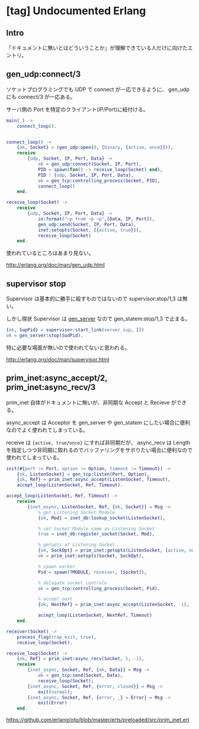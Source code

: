 # [tag] Undocumented Erlang

## Intro

「ドキュメントに無いとはどういうことか」が理解できている人だけに向けたエントリ。


## gen_udp:connect/3

ソケットプログラミングでも UDP で connect が一応できるように、 gen_udp にも connect/3 が一応ある。

サーバ側の Port を特定のクライアント(IP/Port)に紐付ける。

```erlang
main(_) ->
    connect_loop().


connect_loop() ->
    {ok, Socket} = (gen_udp:open(0, [binary, {active, once}])),
    receive
        {udp, Socket, IP, Port, Data} ->
            ok = gen_udp:connect(Socket, IP, Port),
            PID = spawn(fun() -> receive_loop(Socket) end),
            PID ! {udp, Socket, IP, Port, Data},
            ok = gen_tcp:controlling_process(Socket, PID),
            connect_loop()
    end.

receive_loop(Socket) ->
    receive
        {udp, Socket, IP, Port, Data} ->
            io:format("~p from ~p ~p",[Data, IP, Port]),
            gen_udp:send(Socket, IP, Port, Data),
            inet:setopts(Socket, [{active, true}]),
            receive_loop(Socket)
    end.
```

使われているところはあまり見ない。

<http://erlang.org/doc/man/gen_udp.html>


## supervisor stop


Supervisor は基本的に勝手に殺すものではないので supervisor:stop/1,3 は無い。

しかし現状 Supervisor は [gen_server](https://github.com/erlang/otp/blob/master/lib/stdlib/src/supervisor.erl#L22) なので gen_statem:stop/1,3 で止まる。


```erlang
{ok, SupPid} = supervisor:start_link(server_sup, [])
ok = gen_server:stop(SudPid).
```


特に必要な場面が無いので使われてないと思われる。


<http://erlang.org/doc/man/supervisor.html>


## prim_inet:async_accept/2, prim_inet:async_recv/3

prim_inet 自体がドキュメントに無いが、非同期な Accept と Recieve ができる。

async_accept は Acceptor を gen_server や gen_statem にしたい場合に便利なのでよく使われてしまっている。

receive は `{active, true/once}` にすれば非同期だが、 async_recv は Length を指定しつつ非同期に取れるのでバッファリングをサボりたい場合に便利なので使われてしまっている。


```erlang
init(#{port := Port, option := Option, timeout := Timeout}) ->
    {ok, ListenSocket} = gen_tcp:listen(Port, Option),
    {ok, Ref} = prim_inet:async_accept(ListenSocket, Timeout),
    accept_loop(ListenSocket, Ref, Timeout).

accept_loop(ListenSocket, Ref, Timeout) ->
    receive
        {inet_async, ListenSocket, Ref, {ok, Socket}} = Msg ->
            % get Listening Socket Module
            {ok, Mod} = inet_db:lookup_socket(ListenSocket),

            % set Socket Module same as Listening Socket
            true = inet_db:register_socket(Socket, Mod),

            % getopts of Listening Socket
            {ok, SockOpt} = prim_inet:getopts(ListenSocket, [active, nodelay, keepalive, delay_send, priority, tos]),
            ok = prim_inet:setopts(Socket, SockOpt),

            % spawn worker
            Pid = spawn(?MODULE, receiver, [Socket]),

            % delegate socket controle
            ok = gen_tcp:controlling_process(Socket, Pid),

            % accept next
            {ok, NextRef} = prim_inet:async_accept(ListenSocket, -1),

            accept_loop(ListenSocket, NextRef, Timeout)
    end.

receiver(Socket) ->
    process_flag(trap_exit, true),
    receive_loop(Socket).

receive_loop(Socket) ->
    {ok, Ref} = prim_inet:async_recv(Socket, 5, -1),
    receive
        {inet_async, Socket, Ref, {ok, Data}} = Msg ->
            ok = gen_tcp:send(Socket, Data),
            receive_loop(Socket);
        {inet_async, Socket, Ref, {error, closed}} = Msg ->
            exit(normal);
        {inet_async, Socket, Ref, {error, _} = Error} = Msg ->
            exit(Error)
    end.
```


<https://github.com/erlang/otp/blob/master/erts/preloaded/src/prim_inet.erl>
